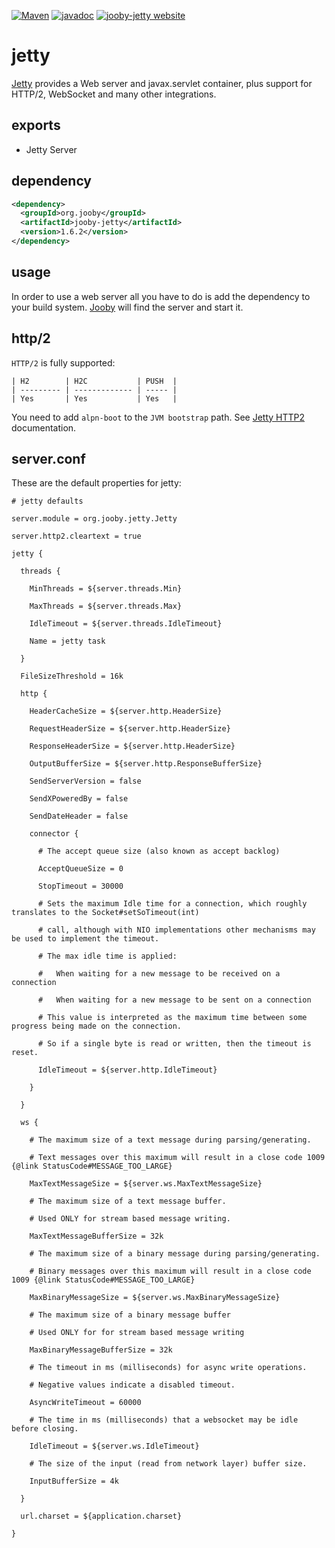 [![Maven](https://img.shields.io/maven-metadata/v/http/central.maven.org/maven2/org/jooby/jooby-jetty/maven-metadata.xml.svg)](http://mvnrepository.com/artifact/org.jooby/jooby-jetty/1.6.2)
[![javadoc](https://javadoc.io/badge/org.jooby/jooby-jetty.svg)](https://javadoc.io/doc/org.jooby/jooby-jetty/1.6.2)
[![jooby-jetty website](https://img.shields.io/badge/jooby-jetty-brightgreen.svg)](http://jooby.org/doc/jetty)
# jetty

[Jetty](https://www.eclipse.org/jetty) provides a Web server and javax.servlet container, plus support for HTTP/2, WebSocket and many other integrations.

## exports

* Jetty Server

## dependency

```xml
<dependency>
  <groupId>org.jooby</groupId>
  <artifactId>jooby-jetty</artifactId>
  <version>1.6.2</version>
</dependency>
```

## usage

In order to use a web server all you have to do is add the dependency to your build system.
[Jooby](http://jooby.org) will find the server and start it.

## http/2

`HTTP/2` is fully supported:

```
| H2        | H2C           | PUSH  |
| --------- | ------------- | ----- |
| Yes       | Yes           | Yes   |
```

You need to add `alpn-boot` to the `JVM bootstrap` path. See [Jetty HTTP2](https://www.eclipse.org/jetty/documentation/9.3.x/http2.html) documentation.

## server.conf
These are the default properties for jetty:

```properties
# jetty defaults

server.module = org.jooby.jetty.Jetty

server.http2.cleartext = true

jetty {

  threads {

    MinThreads = ${server.threads.Min}

    MaxThreads = ${server.threads.Max}

    IdleTimeout = ${server.threads.IdleTimeout}

    Name = jetty task

  }

  FileSizeThreshold = 16k

  http {

    HeaderCacheSize = ${server.http.HeaderSize}

    RequestHeaderSize = ${server.http.HeaderSize}

    ResponseHeaderSize = ${server.http.HeaderSize}

    OutputBufferSize = ${server.http.ResponseBufferSize}

    SendServerVersion = false

    SendXPoweredBy = false

    SendDateHeader = false

    connector {

      # The accept queue size (also known as accept backlog)

      AcceptQueueSize = 0

      StopTimeout = 30000

      # Sets the maximum Idle time for a connection, which roughly translates to the Socket#setSoTimeout(int)

      # call, although with NIO implementations other mechanisms may be used to implement the timeout.

      # The max idle time is applied:

      #   When waiting for a new message to be received on a connection

      #   When waiting for a new message to be sent on a connection

      # This value is interpreted as the maximum time between some progress being made on the connection.

      # So if a single byte is read or written, then the timeout is reset.

      IdleTimeout = ${server.http.IdleTimeout}

    }

  }

  ws {

    # The maximum size of a text message during parsing/generating.

    # Text messages over this maximum will result in a close code 1009 {@link StatusCode#MESSAGE_TOO_LARGE}

    MaxTextMessageSize = ${server.ws.MaxTextMessageSize}

    # The maximum size of a text message buffer.

    # Used ONLY for stream based message writing.

    MaxTextMessageBufferSize = 32k

    # The maximum size of a binary message during parsing/generating.

    # Binary messages over this maximum will result in a close code 1009 {@link StatusCode#MESSAGE_TOO_LARGE}

    MaxBinaryMessageSize = ${server.ws.MaxBinaryMessageSize}

    # The maximum size of a binary message buffer

    # Used ONLY for for stream based message writing

    MaxBinaryMessageBufferSize = 32k

    # The timeout in ms (milliseconds) for async write operations.

    # Negative values indicate a disabled timeout.

    AsyncWriteTimeout = 60000

    # The time in ms (milliseconds) that a websocket may be idle before closing.

    IdleTimeout = ${server.ws.IdleTimeout}

    # The size of the input (read from network layer) buffer size.

    InputBufferSize = 4k

  }

  url.charset = ${application.charset}

}
```
